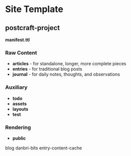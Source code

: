 # Site Template

## postcraft-project

**manifest.ttl**

### Raw Content

- **articles** - for standalone, longer, more complete pieces
- **entries** - for traditional blog posts
- **journal** - for daily notes, thoughts, and observations

### Auxiliary

- **todo**
- **assets**
- **layouts**
- **test**

### Rendering

- **public**

blog danbri-bits entry-content-cache
